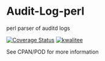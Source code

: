 # Audit-Log-perl
perl parser of auditd logs

[![Coverage Status](https://coveralls.io/repos/github/Troglodyne-Internet-Widgets/Audit-Log-perl/badge.svg?branch=master)](https://coveralls.io/github/Troglodyne-Internet-Widgets/Audit-Log-perl?branch=master)
<a href="https://cpants.cpanauthors.org/dist/Audit-Log"><img alt="kwalitee" src="https://cpants.cpanauthors.org/dist/Audit-Log.png"></img></a>

See CPAN/POD for more information
